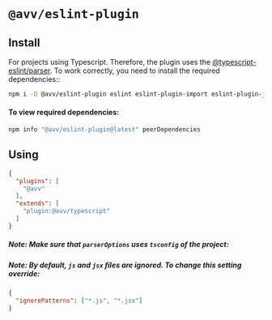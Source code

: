 # `@avv/eslint-plugin`

## Install

For projects using Typescript. Therefore, the plugin uses the [@typescript-eslint/parser](https://github.com/typescript-eslint/typescript-eslint/blob/master/packages/parser).
To work correctly, you need to install the required dependencies::

```sh
npm i -D @avv/eslint-plugin eslint eslint-plugin-import eslint-plugin-jsx-a11y eslint-plugin-react eslint-plugin-react-hooks eslint-config-airbnb eslint-config-airbnb-typescript @typescript-eslint/parser @typescript-eslint/eslint-plugin
```

#### To view required dependencies:

```sh
npm info "@avv/eslint-plugin@latest" peerDependencies
```

## Using

```json
{
  "plugins": [
    "@avv"
  ],
  "extends": [
    "plugin:@avv/typescript"
  ]
}
```

##### Note: Make sure that ```parserOptions``` uses ```tsconfig``` of the project:

##### Note: By default, ```js``` and ```jsx``` files are ignored. To change this setting override:
```json
{
  "ignorePatterns": ["*.js", "*.jsx"]
}
```
